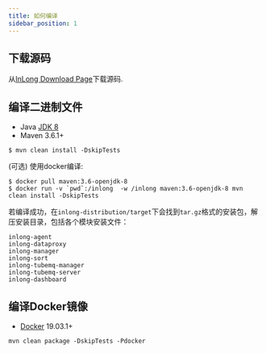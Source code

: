 ```yaml
---
title: 如何编译
sidebar_position: 1
---
```

## 下载源码
从[InLong Download Page](https://inlong.apache.org/download/main/)下载源码.

## 编译二进制文件
- Java [JDK 8](https://adoptopenjdk.net/?variant=openjdk8)
- Maven 3.6.1+

```
$ mvn clean install -DskipTests
```
(可选) 使用docker编译:
```
$ docker pull maven:3.6-openjdk-8
$ docker run -v `pwd`:/inlong  -w /inlong maven:3.6-openjdk-8 mvn clean install -DskipTests
```
若编译成功，在`inlong-distribution/target`下会找到`tar.gz`格式的安装包，解压安装目录，包括各个模块安装文件：
```
inlong-agent
inlong-dataproxy
inlong-manager
inlong-sort
inlong-tubemq-manager
inlong-tubemq-server
inlong-dashboard
```

## 编译Docker镜像
- [Docker](https://docs.docker.com/engine/install/) 19.03.1+

```
mvn clean package -DskipTests -Pdocker
```